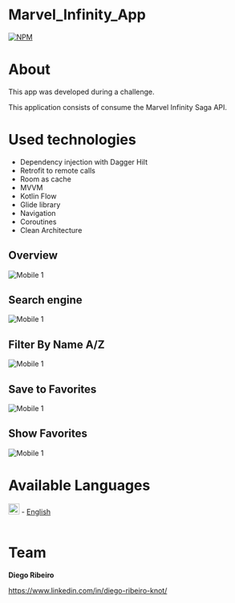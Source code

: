 # Marvel_Infinity_App


[![NPM](https://img.shields.io/npm/l/react)](https://github.com/dinoknot/GitHub_API_Project/blob/main/LICENSE)

# About

This app was developed during a challenge.

This application consists of consume the Marvel Infinity Saga API.

# Used technologies

- Dependency injection with Dagger Hilt
- Retrofit to remote calls
- Room as cache
- MVVM
- Kotlin Flow
- Glide library
- Navigation
- Coroutines
- Clean Architecture


## Overview
![Mobile 1](https://github.com/dinoknot/assts/blob/main/assets_todo_app/infinity_1.png)  


## Search engine
![Mobile 1](https://github.com/dinoknot/assts/blob/main/assets_todo_app/infinity_3.png)



## Filter By Name A/Z
![Mobile 1](https://github.com/dinoknot/assts/blob/main/assets_todo_app/infinity_2.png) 


 ## Save to Favorites 
![Mobile 1](https://github.com/dinoknot/assts/blob/main/assets_todo_app/infinity_4.png)


## Show Favorites
![Mobile 1](https://github.com/dinoknot/assts/blob/main/assets_todo_app/infinity_5.png)


# Available Languages
<img alt="English" title="English" src="https://cdn.staticaly.com/gh/hjnilsson/country-flags/master/svg/gb.svg" width="22"> - [English](../README.md) </br>
</br>


# Team

**Diego Ribeiro**

https://www.linkedin.com/in/diego-ribeiro-knot/
